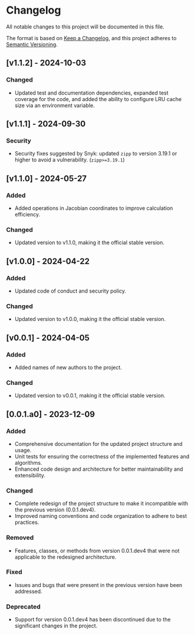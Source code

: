 # Changelog

All notable changes to this project will be documented in this file.

The format is based on [Keep a Changelog](https://keepachangelog.com/en/1.0.0/), and this project adheres to [Semantic Versioning](https://semver.org/spec/v2.0.0.html).

## [v1.1.2] - 2024-10-03

### Changed
- Updated test and documentation dependencies, expanded test coverage for the code, and added the ability to configure LRU cache size via an environment variable.

## [v1.1.1] - 2024-09-30

### Security
- Security fixes suggested by Snyk: updated `zipp` to version 3.19.1 or higher to avoid a vulnerability. (`zipp>=3.19.1`)

## [v1.1.0] - 2024-05-27

### Added
- Added operations in Jacobian coordinates to improve calculation efficiency.

### Changed
- Updated version to v1.1.0, making it the official stable version.

## [v1.0.0] - 2024-04-22

### Added
- Updated code of conduct and security policy.

### Changed
- Updated version to v1.0.0, making it the official stable version.

## [v0.0.1] - 2024-04-05

### Added
- Added names of new authors to the project.

### Changed
- Updated version to v0.0.1, making it the official stable version.

## [0.0.1.a0] - 2023-12-09

### Added
- Comprehensive documentation for the updated project structure and usage.
- Unit tests for ensuring the correctness of the implemented features and algorithms.
- Enhanced code design and architecture for better maintainability and extensibility.

### Changed
- Complete redesign of the project structure to make it incompatible with the previous version (0.0.1.dev4).
- Improved naming conventions and code organization to adhere to best practices.

### Removed
- Features, classes, or methods from version 0.0.1.dev4 that were not applicable to the redesigned architecture.

### Fixed
- Issues and bugs that were present in the previous version have been addressed.

### Deprecated
- Support for version 0.0.1.dev4 has been discontinued due to the significant changes in the project.
